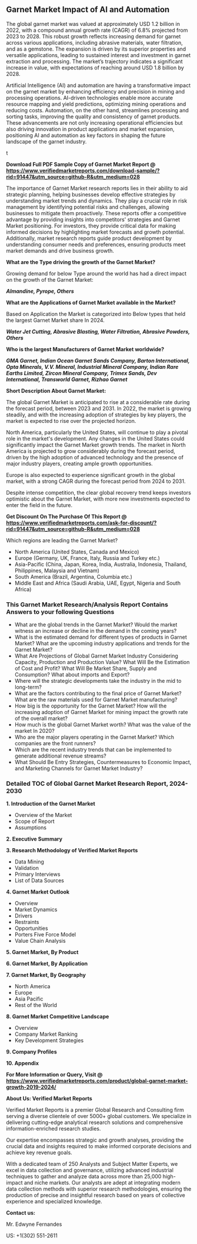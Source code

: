 <h2>Garnet Market Impact of AI and Automation</h2><p>The global garnet market was valued at approximately USD 1.2 billion in 2022, with a compound annual growth rate (CAGR) of 6.8% projected from 2023 to 2028. This robust growth reflects increasing demand for garnet across various applications, including abrasive materials, water filtration, and as a gemstone. The expansion is driven by its superior properties and versatile applications, leading to sustained interest and investment in garnet extraction and processing. The market’s trajectory indicates a significant increase in value, with expectations of reaching around USD 1.8 billion by 2028.</p><p>Artificial Intelligence (AI) and automation are having a transformative impact on the garnet market by enhancing efficiency and precision in mining and processing operations. AI-driven technologies enable more accurate resource mapping and yield predictions, optimizing mining operations and reducing costs. Automation, on the other hand, streamlines processing and sorting tasks, improving the quality and consistency of garnet products. These advancements are not only increasing operational efficiencies but also driving innovation in product applications and market expansion, positioning AI and automation as key factors in shaping the future landscape of the garnet industry.</p>t</p><p id="" class=""><strong>Download Full PDF Sample Copy of Garnet Market Report @ <a href="https://www.verifiedmarketreports.com/download-sample/?rid=91447&utm_source=github-R&utm_medium=028" target="_blank">https://www.verifiedmarketreports.com/download-sample/?rid=91447&utm_source=github-R&utm_medium=028</a></strong></p><p>The importance of&nbsp;Garnet Market research reports lies in their ability to aid strategic planning, helping businesses develop effective strategies by understanding market trends and dynamics. They play a crucial role in risk management by identifying potential risks and challenges, allowing businesses to mitigate them proactively. These reports offer a competitive advantage by providing insights into competitors' strategies and Garnet Market positioning. For investors, they provide critical data for making informed decisions by highlighting market forecasts and growth potential. Additionally, market research reports guide product development by understanding consumer needs and preferences, ensuring products meet market demands and drive business growth.</p><p><strong>What are the&nbsp;Type driving the growth of the Garnet Market?</strong></p><p id="" class="">Growing demand for below Type around the world has had a direct impact on the growth of the Garnet Market:</p><em><strong>Almandine, Pyrope, Others</strong></em></p><strong>What are the&nbsp;Applications&nbsp;of Garnet Market available in the Market?</strong></p><p id="" class="">Based on Application the Market is categorized into Below types that held the largest Garnet Market share In 2024.</p><em><strong>Water Jet Cutting, Abrasive Blasting, Water Filtration, Abrasive Powders, Others</strong></em></p><strong>Who is the largest Manufacturers of Garnet Market worldwide?</strong></p><p><em><strong>GMA Garnet, Indian Ocean Garnet Sands Company, Barton International, Opta Minerals, V.V. Mineral, Industrial Mineral Company, Indian Rare Earths Limited, Zircon Mineral Company, Trimex Sands, Dev International, Transworld Garnet, Rizhao Garnet</strong></em></p><p id="" class=""><strong>Short Description About Garnet Market:</strong></p><p>The global Garnet Market is anticipated to rise at a considerable rate during the forecast period, between 2023 and 2031. In 2022, the market is growing steadily, and with the increasing adoption of strategies by key players, the market is expected to rise over the projected horizon.</p><p>North America, particularly the United States, will continue to play a pivotal role in the market's development. Any changes in the United States could significantly impact the Garnet Market growth trends. The market in North America is projected to grow considerably during the forecast period, driven by the high adoption of advanced technology and the presence of major industry players, creating ample growth opportunities.</p><p>Europe is also expected to experience significant growth in the global market, with a strong CAGR during the forecast period from 2024 to 2031.</p><p>Despite intense competition, the clear global recovery trend keeps investors optimistic about the Garnet Market, with more new investments expected to enter the field in the future.</p><p id="" class=""><strong>Get Discount On The Purchase Of This Report @ <a href="https://www.verifiedmarketreports.com/ask-for-discount/?rid=91447&utm_source=github-R&utm_medium=028" target="_blank">https://www.verifiedmarketreports.com/ask-for-discount/?rid=91447&utm_source=github-R&utm_medium=028</a></strong></p>Which regions are leading the Garnet Market?</p><ul><li>North America (United States, Canada and Mexico)</li><li>Europe (Germany, UK, France, Italy, Russia and Turkey etc.)</li><li>Asia-Pacific (China, Japan, Korea, India, Australia, Indonesia, Thailand, Philippines, Malaysia and Vietnam)</li><li>South America (Brazil, Argentina, Columbia etc.)</li><li>Middle East and Africa (Saudi Arabia, UAE, Egypt, Nigeria and South Africa)</li></ul><h3 id="" class="">This Garnet Market Research/Analysis Report Contains Answers to your following Questions</h3><ul><li>What are the global trends in the Garnet Market? Would the market witness an increase or decline in the demand in the coming years?</li><li>What is the estimated demand for different types of products in Garnet Market? What are the upcoming industry applications and trends for the Garnet Market?</li><li>What Are Projections of Global Garnet Market Industry Considering Capacity, Production and Production Value? What Will Be the Estimation of Cost and Profit? What Will Be Market Share, Supply and Consumption? What about imports and Export?</li><li>Where will the strategic developments take the industry in the mid to long-term?</li><li>What are the factors contributing to the final price of Garnet Market? What are the raw materials used for Garnet Market manufacturing?</li><li>How big is the opportunity for the Garnet Market? How will the increasing adoption of Garnet Market for mining impact the growth rate of the overall market?</li><li>How much is the global Garnet Market worth? What was the value of the market In 2020?</li><li>Who are the major players operating in the Garnet Market? Which companies are the front runners?</li><li>Which are the recent industry trends that can be implemented to generate additional revenue streams?</li><li>What Should Be Entry Strategies, Countermeasures to Economic Impact, and Marketing Channels for Garnet Market Industry?</li></ul><h3 id="" class="">Detailed TOC of Global Garnet Market Research Report, 2024-2030</h3><p id="" class=""><strong>1. Introduction of the Garnet Market</strong></p><ul><li>Overview of the Market</li><li>Scope of Report</li><li>Assumptions</li></ul><p id="" class=""><strong>2. Executive Summary</strong></p><p id="" class=""><strong>3. Research Methodology of Verified Market Reports</strong></p><ul><li>Data Mining</li><li>Validation</li><li>Primary Interviews</li><li>List of Data Sources</li></ul><p id="" class=""><strong>4. Garnet Market Outlook</strong></p><ul><li>Overview</li><li>Market Dynamics</li><li>Drivers</li><li>Restraints</li><li>Opportunities</li><li>Porters Five Force Model</li><li>Value Chain Analysis</li></ul><p id="" class=""><strong>5. Garnet Market, By Product</strong></p><p id="" class=""><strong>6. Garnet Market, By Application</strong></p><p id="" class=""><strong>7. Garnet Market, By Geography</strong></p><ul><li>North America</li><li>Europe</li><li>Asia Pacific</li><li>Rest of the World</li></ul><p id="" class=""><strong>8. Garnet Market Competitive Landscape</strong></p><ul><li>Overview</li><li>Company Market Ranking</li><li>Key Development Strategies</li></ul><p id="" class=""><strong>9. Company Profiles</strong></p><p id="" class=""><strong>10. Appendix</strong></p><p id="" class=""><strong>For More Information or Query, Visit @ <a href="https://www.verifiedmarketreports.com/product/global-garnet-market-growth-2019-2024/" target="_blank">https://www.verifiedmarketreports.com/product/global-garnet-market-growth-2019-2024/</a></strong></p><p id="" class=""><strong>About Us: Verified Market Reports</strong></p><p id="" class="">Verified Market Reports is a premier Global Research and Consulting firm serving a diverse clientele of over 5000+ global customers. We specialize in delivering cutting-edge analytical research solutions and comprehensive information-enriched research studies.</p><p id="" class="">Our expertise encompasses strategic and growth analyses, providing the crucial data and insights required to make informed corporate decisions and achieve key revenue goals.</p><p id="" class="">With a dedicated team of 250 Analysts and Subject Matter Experts, we excel in data collection and governance, utilizing advanced industrial techniques to gather and analyze data across more than 25,000 high-impact and niche markets. Our analysts are adept at integrating modern data collection methods with superior research methodologies, ensuring the production of precise and insightful research based on years of collective experience and specialized knowledge.</p><p id="" class=""><strong>Contact us:</strong></p><p id="" class="">Mr. Edwyne Fernandes</p><p id="" class="">US: +1(302) 551-2611</p>